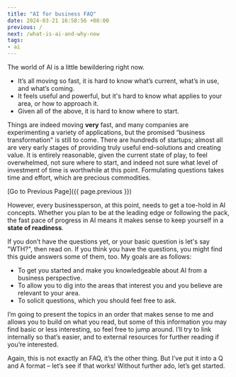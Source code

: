 ```yaml
---
title: "AI for business FAQ"
date: 2024-03-21 16:58:56 +08:00
previous: /
next: /what-is-ai-and-why-now
tags:
- ai
---
```


The world of AI is a little bewildering right now. 

* It’s all moving so fast, it is hard to know what’s current, what’s in use, and what’s coming.
* It feels useful and powerful, but it's hard to know what applies to your area, or how to approach it.
* Given all of the above, it is hard to know where to start.

Things are indeed moving **very** fast, and many companies are experimenting a variety of applications, 
but the promised “business transformation" is still to come.
There are hundreds of startups; almost all are very early stages of providing truly useful end-solutions and creating value. 
It is entirely reasonable, given the current state of play, to feel overwhelmed, not sure where to start, and indeed not sure what level of investment of time is worthwhile at this point. 
Formulating questions takes time and effort, which are precious commodities. 

[Go to Previous Page]({{ page.previous }})

However, every businessperson, at this point, needs to get a toe-hold in AI concepts. Whether you plan to be at the leading edge or following the pack, the fast pace of progress in AI means it makes sense to keep yourself in a **state of readiness**. 

If you don’t have the questions yet, or your basic question is let's say "WTH?", then read on. If you think you have the questions, you might find this guide answers some of them, too. My goals are as follows:

* To get you started and make you knowledgeable about AI from a business perspective.
* To allow you to dig into the areas that interest you and you believe are relevant to your area.
* To solicit questions, which you should feel free to ask. 

I’m going to present the topics in an order that makes sense to me and allows you to build on what you read, but some of this information you may find basic or less interesting, so feel free to jump around. I’ll try to link internally so that’s easier, and to external resources for further reading if you’re interested.

Again, this is not exactly an FAQ, it’s the other thing. But I’ve put it into a Q and A format – let’s see if that works! Without further ado, let’s get started.

